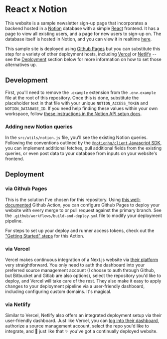 # React x Notion

This website is a sample newsletter sign-up page that incorporates a backend hosted in a [Notion](https://notion.so) database with a simple [React](https://reactjs.org) frontend. It has a page to view all existing users, and a page for new users to sign-up on. The database itself is hosted in Notion, and you can view it in realtime [here](https://www.notion.so/notiondenver/2b41ff18697742c094696d0dda317a23?v=0ed93d3d67eb4de0a4410466fd5ef9eb).

This sample site is deployed using [Github Pages](https://pages.github.com) but you can substitute this step for a variety of other deployment hosts, including [Vercel](https://vercel.com/dashboard) or [Netlify](https://www.netlify.com) -- see the [Deployment](#deployment) section below for more information on how to set those alternatives up.

## Development

First, you'll need to remove the `.example` extension from the `.env.example` file at the root of this repository. Once this is done, substitute the placeholder text in that file with your unique `NOTION_ACCESS_TOKEN` and `NOTION_DATABASE_ID`. If you need help finding these values within your own workspace, follow [these instructions in the Notion API setup docs](https://developers.notion.com/docs/getting-started).

### Adding new Notion queries

In the `src/utils/notion.js` file, you'll see the existing Notion queries. Following the conventions outlined by the [`@notionhq/client` Javascript SDK](https://www.npmjs.com/package/@notionhq/client), you can implement additional fetches, pull additional fields from the existing queries, or even post data to your database from inputs on your website's frontend.

## Deployment

### via Github Pages

This is the solution I've chosen for this repository. Using [this well-documented](https://github.com/peaceiris/actions-gh-pages) Github Action, you can configure Github Pages to deploy your website with every merge to or pull request against the primary branch. See the `.github/workflows/build-and-deploy.yml` file to modify your deployment pipeline.

For steps to set up your deploy and runner access tokens, check out the ["Getting Started" steps](https://github.com/peaceiris/actions-gh-pages#getting-started) for this Action.

### via Vercel

Vercel makes continuous integration of a Next.js website via [their platform](https://vercel.com/dashboard) very straightforward. You only need to auth the dashboard into your preferred source management account (I choose to auth through Github, but Bitbucket and Gitlab are also options), select the repository you'd like to deploy, and Vercel will take care of the rest. They also make it easy to apply changes to your deployment pipeline via a user-friendly dashboard, including configuring custom domains. It's magical.

### via Netlify

Similar to Vercel, Netlify also offers an integrated deployment setup via their user-friendly dashboard. Just like Vercel, you can [log into their dashboard](https://app.netlify.com), authorize a source management account, select the repo you'd like to integrate, and 🌈 just like that ✨ you've got a continually deployed website.
